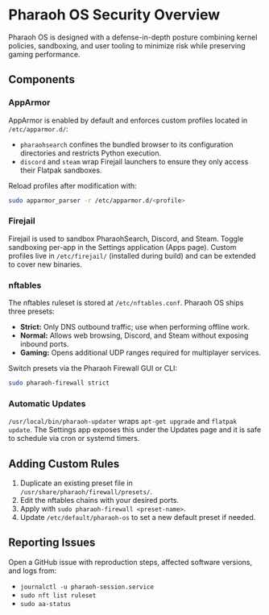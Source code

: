 # Pharaoh OS Security Overview

Pharaoh OS is designed with a defense-in-depth posture combining kernel policies, sandboxing, and user tooling to minimize risk while preserving gaming performance.

## Components

### AppArmor
AppArmor is enabled by default and enforces custom profiles located in `/etc/apparmor.d/`:
- `pharaohsearch` confines the bundled browser to its configuration directories and restricts Python execution.
- `discord` and `steam` wrap Firejail launchers to ensure they only access their Flatpak sandboxes.

Reload profiles after modification with:
```bash
sudo apparmor_parser -r /etc/apparmor.d/<profile>
```

### Firejail
Firejail is used to sandbox PharaohSearch, Discord, and Steam. Toggle sandboxing per-app in the Settings application (Apps page). Custom profiles live in `/etc/firejail/` (installed during build) and can be extended to cover new binaries.

### nftables
The nftables ruleset is stored at `/etc/nftables.conf`. Pharaoh OS ships three presets:
- **Strict:** Only DNS outbound traffic; use when performing offline work.
- **Normal:** Allows web browsing, Discord, and Steam without exposing inbound ports.
- **Gaming:** Opens additional UDP ranges required for multiplayer services.

Switch presets via the Pharaoh Firewall GUI or CLI:
```bash
sudo pharaoh-firewall strict
```

### Automatic Updates
`/usr/local/bin/pharaoh-updater` wraps `apt-get upgrade` and `flatpak update`. The Settings app exposes this under the Updates page and it is safe to schedule via cron or systemd timers.

## Adding Custom Rules
1. Duplicate an existing preset file in `/usr/share/pharaoh/firewall/presets/`.
2. Edit the nftables chains with your desired ports.
3. Apply with `sudo pharaoh-firewall <preset-name>`.
4. Update `/etc/default/pharaoh-os` to set a new default preset if needed.

## Reporting Issues
Open a GitHub issue with reproduction steps, affected software versions, and logs from:
- `journalctl -u pharaoh-session.service`
- `sudo nft list ruleset`
- `sudo aa-status`
